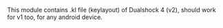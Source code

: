 This module contains .kl file (keylayout) of Dualshock 4 (v2), should work for v1 too, for any android device.
